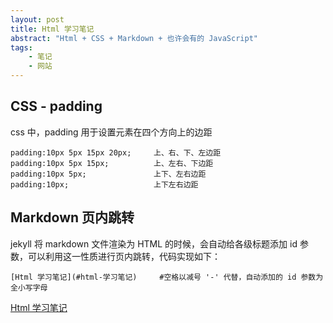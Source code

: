 ```yaml
---
layout: post
title: Html 学习笔记
abstract: "Html + CSS + Markdown + 也许会有的 JavaScript"
tags:
    - 笔记
    - 网站
---
```


## CSS - padding

css 中，padding 用于设置元素在四个方向上的边距

````
padding:10px 5px 15px 20px;     上、右、下、左边距
padding:10px 5px 15px;          上、左右、下边距
padding:10px 5px;               上下、左右边距
padding:10px;                   上下左右边距
````

## Markdown 页内跳转

jekyll 将 markdown 文件渲染为 HTML 的时候，会自动给各级标题添加 id 参数，可以利用这一性质进行页内跳转，代码实现如下：
````
[Html 学习笔记](#html-学习笔记)     #空格以减号 '-' 代替，自动添加的 id 参数为全小写字母
````
[Html 学习笔记](#html-学习笔记)